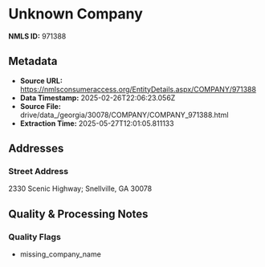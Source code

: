 # Unknown Company

**NMLS ID:** 971388

## Metadata
- **Source URL:** https://nmlsconsumeraccess.org/EntityDetails.aspx/COMPANY/971388
- **Data Timestamp:** 2025-02-26T22:06:23.056Z
- **Source File:** drive/data_/georgia/30078/COMPANY/COMPANY_971388.html
- **Extraction Time:** 2025-05-27T12:01:05.811133

## Addresses
### Street Address
2330 Scenic Highway; Snellville, GA 30078

## Quality & Processing Notes
### Quality Flags
- missing_company_name

